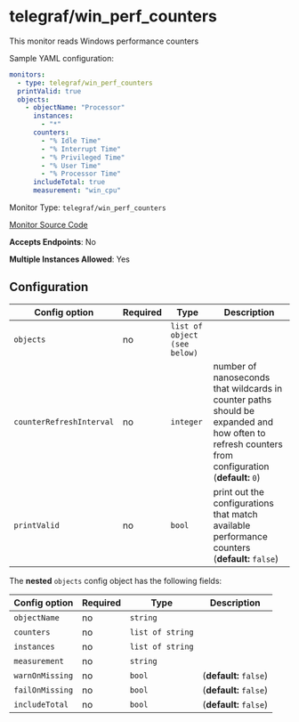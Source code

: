<!--- GENERATED BY gomplate from scripts/docs/monitor-page.md.tmpl --->

# telegraf/win_perf_counters

 This monitor reads Windows performance
counters

Sample YAML configuration:

```yaml
monitors:
  - type: telegraf/win_perf_counters
  printValid: true
  objects:
	- objectName: "Processor"
	  instances:
		- "*"
	  counters:
		- "% Idle Time"
		- "% Interrupt Time"
		- "% Privileged Time"
		- "% User Time"
		- "% Processor Time"
	  includeTotal: true
	  measurement: "win_cpu"
```


Monitor Type: `telegraf/win_perf_counters`

[Monitor Source Code](https://github.com/signalfx/signalfx-agent/tree/master/internal/monitors/telegraf/monitors/winperfcounters)

**Accepts Endpoints**: No

**Multiple Instances Allowed**: Yes

## Configuration

| Config option | Required | Type | Description |
| --- | --- | --- | --- |
| `objects` | no | `list of object (see below)` |  |
| `counterRefreshInterval` | no | `integer` | number of nanoseconds that wildcards in counter paths should be expanded and how often to refresh counters from configuration (**default:** `0`) |
| `printValid` | no | `bool` | print out the configurations that match available performance counters (**default:** `false`) |


The **nested** `objects` config object has the following fields:

| Config option | Required | Type | Description |
| --- | --- | --- | --- |
| `objectName` | no | `string` |  |
| `counters` | no | `list of string` |  |
| `instances` | no | `list of string` |  |
| `measurement` | no | `string` |  |
| `warnOnMissing` | no | `bool` |  (**default:** `false`) |
| `failOnMissing` | no | `bool` |  (**default:** `false`) |
| `includeTotal` | no | `bool` |  (**default:** `false`) |






